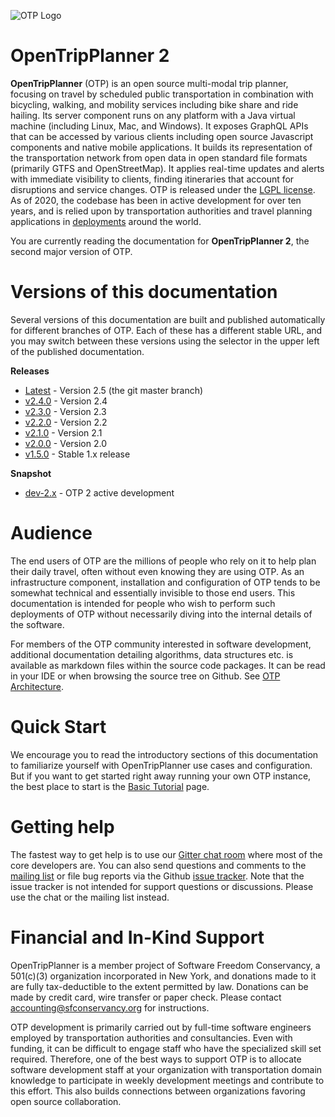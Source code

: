 ![OTP Logo](images/otp-logo.svg)

# OpenTripPlanner 2

**OpenTripPlanner** (OTP) is an open source multi-modal trip planner, focusing on travel by
scheduled public transportation in combination with bicycling, walking, and mobility services
including bike share and ride hailing. Its server component runs on any platform with a Java virtual
machine (including Linux, Mac, and Windows). It exposes GraphQL APIs that can be accessed
by various clients including open source Javascript components and native mobile applications. It
builds its representation of the transportation network from open data in open standard file
formats (primarily GTFS and OpenStreetMap). It applies real-time updates and alerts with immediate
visibility to clients, finding itineraries that account for disruptions and service changes. OTP is
released under the [LGPL license](https://opensource.org/licenses/LGPL-3.0). As of 2020, the
codebase has been in active development for over ten years, and is relied upon by transportation
authorities and travel planning applications in [deployments](Deployments.md) around the world.

You are currently reading the documentation for **OpenTripPlanner 2**, the second major version of
OTP.

# Versions of this documentation

Several versions of this documentation are built and published automatically for different branches
of OTP. Each of these has a different stable URL, and you may switch between these versions using
the selector in the upper left of the published documentation.


**Releases**
 
- [Latest](http://docs.opentripplanner.org/en/latest) - Version 2.5 (the git master branch)
- [v2.4.0](http://docs.opentripplanner.org/en/v2.4.0) - Version 2.4
- [v2.3.0](http://docs.opentripplanner.org/en/v2.3.0) - Version 2.3
- [v2.2.0](http://docs.opentripplanner.org/en/v2.2.0) - Version 2.2
- [v2.1.0](http://docs.opentripplanner.org/en/v2.1.0) - Version 2.1
- [v2.0.0](http://docs.opentripplanner.org/en/v2.0.0) - Version 2.0
- [v1.5.0](http://docs.opentripplanner.org/en/v1.5.0) - Stable 1.x release


**Snapshot**

- [dev-2.x](http://docs.opentripplanner.org/en/dev-2.x) - OTP 2 active development

# Audience

The end users of OTP are the millions of people who rely on it to help plan their daily travel,
often without even knowing they are using OTP. As an infrastructure component, installation and
configuration of OTP tends to be somewhat technical and essentially invisible to those end users.
This documentation is intended for people who wish to perform such deployments of OTP without
necessarily diving into the internal details of the software.

For members of the OTP community interested in software development, additional documentation
detailing algorithms, data structures etc. is available as markdown files within the source code
packages. It can be read in your IDE or when browsing the source tree on Github. See
[OTP Architecture](https://github.com/opentripplanner/OpenTripPlanner/blob/dev-2.x/ARCHITECTURE.md).

# Quick Start

We encourage you to read the introductory sections of this documentation to familiarize yourself
with OpenTripPlanner use cases and configuration. But if you want to get started right away running
your own OTP instance, the best place to start is the [Basic Tutorial](Basic-Tutorial.md) page.

# Getting help

The fastest way to get help is to use our [Gitter chat room](https://gitter.im/opentripplanner/OpenTripPlanner)
where most of the core developers are.
You can also send questions and comments to the [mailing list](http://groups.google.com/group/opentripplanner-users)
or file bug reports via the Github [issue tracker](https://github.com/openplans/OpenTripPlanner/issues). 
Note that the issue tracker is not intended for support questions or discussions. Please use the
chat or the mailing list instead.

# Financial and In-Kind Support

OpenTripPlanner is a member project of Software Freedom Conservancy, a 501(c)(3) organization
incorporated in New York, and donations made to it are fully tax-deductible to the extent permitted
by law. Donations can be made by credit card, wire transfer or paper check. Please
contact <accounting@sfconservancy.org> for instructions.

OTP development is primarily carried out by full-time software engineers employed by transportation
authorities and consultancies. Even with funding, it can be difficult to engage staff who have the
specialized skill set required. Therefore, one of the best ways to support OTP is to allocate
software development staff at your organization with transportation domain knowledge to participate
in weekly development meetings and contribute to this effort. This also builds connections between
organizations favoring open source collaboration.